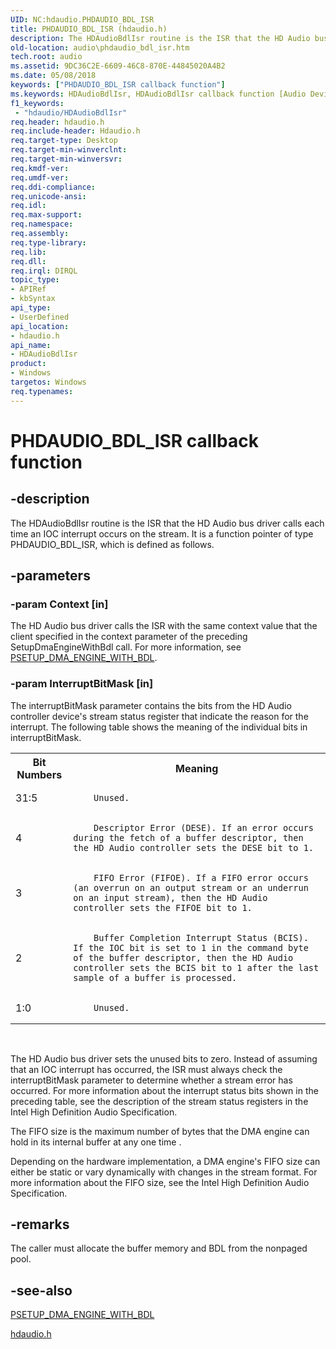 ```yaml
---
UID: NC:hdaudio.PHDAUDIO_BDL_ISR
title: PHDAUDIO_BDL_ISR (hdaudio.h)
description: The HDAudioBdlIsr routine is the ISR that the HD Audio bus driver calls each time an IOC interrupt occurs on the stream. It is a function pointer of type PHDAUDIO_BDL_ISR, which is defined as follows.
old-location: audio\phdaudio_bdl_isr.htm
tech.root: audio
ms.assetid: 9DC36C2E-6609-46C8-870E-44845020A4B2
ms.date: 05/08/2018
keywords: ["PHDAUDIO_BDL_ISR callback function"]
ms.keywords: HDAudioBdlIsr, HDAudioBdlIsr callback function [Audio Devices], PHDAUDIO_BDL_ISR, PHDAUDIO_BDL_ISR callback, audio.phdaudio_bdl_isr, hdaudio/HDAudioBdlIsr
f1_keywords:
 - "hdaudio/HDAudioBdlIsr"
req.header: hdaudio.h
req.include-header: Hdaudio.h
req.target-type: Desktop
req.target-min-winverclnt: 
req.target-min-winversvr: 
req.kmdf-ver: 
req.umdf-ver: 
req.ddi-compliance: 
req.unicode-ansi: 
req.idl: 
req.max-support: 
req.namespace: 
req.assembly: 
req.type-library: 
req.lib: 
req.dll: 
req.irql: DIRQL
topic_type:
- APIRef
- kbSyntax
api_type:
- UserDefined
api_location:
- hdaudio.h
api_name:
- HDAudioBdlIsr
product:
- Windows
targetos: Windows
req.typenames: 
---
```


# PHDAUDIO_BDL_ISR callback function


## -description


The HDAudioBdlIsr routine is the ISR that the HD Audio bus driver calls each time an IOC interrupt occurs on the stream. It is a function pointer of type PHDAUDIO_BDL_ISR, which is defined as follows.


## -parameters




### -param Context [in]

The HD Audio bus driver calls the ISR with the same context value that the client specified in the context parameter of the preceding SetupDmaEngineWithBdl call. For more information, see <a href="https://docs.microsoft.com/windows-hardware/drivers/ddi/hdaudio/nc-hdaudio-psetup_dma_engine_with_bdl">PSETUP_DMA_ENGINE_WITH_BDL</a>.


### -param InterruptBitMask [in]

The interruptBitMask parameter contains the bits from the HD Audio controller device's stream status register that indicate the reason for the interrupt. The following table shows the meaning of the individual bits in interruptBitMask.

<table>
<tr>
<th>Bit Numbers</th>
<th>Meaning</th>
</tr>
<tr>
<td>
31:5

</td>
<td>

        Unused.
       

</td>
</tr>
<tr>
<td>
4

</td>
<td>

        Descriptor Error (DESE). If an error occurs during the fetch of a buffer descriptor, then the HD Audio controller sets the DESE bit to 1.

</td>
</tr>
<tr>
<td>
3

</td>
<td>

        FIFO Error (FIFOE). If a FIFO error occurs (an overrun on an output stream or an underrun on an input stream), then the HD Audio controller sets the FIFOE bit to 1.

</td>
</tr>
<tr>
<td>
2

</td>
<td>

        Buffer Completion Interrupt Status (BCIS). If the IOC bit is set to 1 in the command byte of the buffer descriptor, then the HD Audio controller sets the BCIS bit to 1 after the last sample of a buffer is processed.

</td>
</tr>
<tr>
<td>
1:0

</td>
<td>

        Unused.
       

</td>
</tr>
</table>
 

The HD Audio bus driver sets the unused bits to zero. Instead of assuming that an IOC interrupt has occurred, the ISR must always check the interruptBitMask parameter to determine whether a stream error has occurred. For more information about the interrupt status bits shown in the preceding table, see the description of the stream status registers in the Intel High Definition Audio Specification.



The FIFO size is the maximum number of bytes that the DMA engine can hold in its internal buffer at any one time .


Depending on the hardware implementation, a DMA engine's FIFO size can either be static or vary dynamically with changes in the stream format. For more information about the FIFO size, see the Intel High Definition Audio Specification.




## -remarks





The caller must allocate the buffer memory and BDL from the nonpaged pool.




## -see-also

<a href="https://docs.microsoft.com/windows-hardware/drivers/ddi/hdaudio/nc-hdaudio-psetup_dma_engine_with_bdl">PSETUP_DMA_ENGINE_WITH_BDL</a>

[hdaudio.h](../hdaudio/index.md)

 

